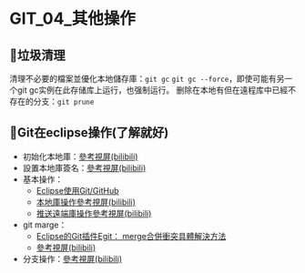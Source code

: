 # GIT_04_其他操作
## 🧾垃圾清理
清理不必要的檔案並優化本地儲存庫：`git gc`
`git gc --force`，即使可能有另一个git gc实例在此存储库上运行，也强制运行。
删除在本地有但在遠程库中已經不存在的分支：`git prune `

## 🧾Git在eclipse操作(了解就好)
- 初始化本地庫：[參考視屏(bilibili)](http://www.bilibili.com/video/av67967014?p=44)
- 設置本地庫簽名：[參考視屏(bilibili)](http://www.bilibili.com/video/av67967014?p=45)
- 基本操作：
	- [Eclipse使用Git/GitHub](https://dotblogs.com.tw/cylcode/2019/01/08/111851)
	- [本地庫操作參考視屏(bilibili)](http://www.bilibili.com/video/av67967014?p=49)
	- [推送遠端庫操作參考視屏(bilibili)](http://www.bilibili.com/video/av67967014?p=50)
- git marge：
	- [Eclipse的Git插件Egit： merge合併衝突具體解決方法](https://read01.com/zh-tw/Jmzo76.html#.XgQXK0czZPY)
	- [參考視屏(bilibili)](http://www.bilibili.com/video/av67967014?p=53)
- 分支操作：[參考視屏(bilibili)](http://www.bilibili.com/video/av67967014?p=56)
